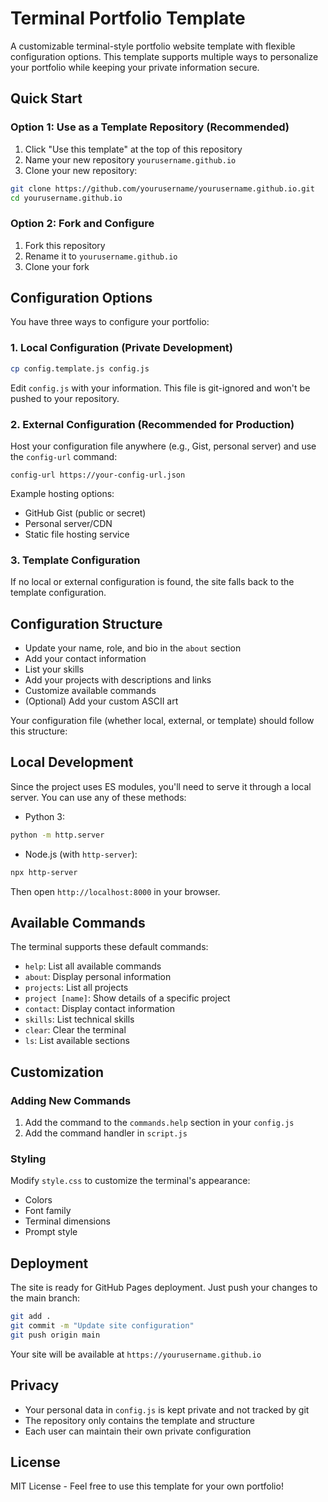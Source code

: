# Terminal Portfolio Template

A customizable terminal-style portfolio website template with flexible configuration options. This template supports multiple ways to personalize your portfolio while keeping your private information secure.

## Quick Start

### Option 1: Use as a Template Repository (Recommended)
1. Click "Use this template" at the top of this repository
2. Name your new repository `yourusername.github.io`
3. Clone your new repository:
```bash
git clone https://github.com/yourusername/yourusername.github.io.git
cd yourusername.github.io
```

### Option 2: Fork and Configure
1. Fork this repository
2. Rename it to `yourusername.github.io`
3. Clone your fork

## Configuration Options

You have three ways to configure your portfolio:

### 1. Local Configuration (Private Development)
```bash
cp config.template.js config.js
```
Edit `config.js` with your information. This file is git-ignored and won't be pushed to your repository.

### 2. External Configuration (Recommended for Production)
Host your configuration file anywhere (e.g., Gist, personal server) and use the `config-url` command:
```
config-url https://your-config-url.json
```

Example hosting options:
- GitHub Gist (public or secret)
- Personal server/CDN
- Static file hosting service

### 3. Template Configuration
If no local or external configuration is found, the site falls back to the template configuration.

## Configuration Structure
- Update your name, role, and bio in the `about` section
- Add your contact information
- List your skills
- Add your projects with descriptions and links
- Customize available commands
- (Optional) Add your custom ASCII art

Your configuration file (whether local, external, or template) should follow this structure:

## Local Development

Since the project uses ES modules, you'll need to serve it through a local server. You can use any of these methods:

- Python 3:
```bash
python -m http.server
```

- Node.js (with `http-server`):
```bash
npx http-server
```

Then open `http://localhost:8000` in your browser.

## Available Commands

The terminal supports these default commands:
- `help`: List all available commands
- `about`: Display personal information
- `projects`: List all projects
- `project [name]`: Show details of a specific project
- `contact`: Display contact information
- `skills`: List technical skills
- `clear`: Clear the terminal
- `ls`: List available sections

## Customization

### Adding New Commands

1. Add the command to the `commands.help` section in your `config.js`
2. Add the command handler in `script.js`

### Styling

Modify `style.css` to customize the terminal's appearance:
- Colors
- Font family
- Terminal dimensions
- Prompt style

## Deployment

The site is ready for GitHub Pages deployment. Just push your changes to the main branch:

```bash
git add .
git commit -m "Update site configuration"
git push origin main
```

Your site will be available at `https://yourusername.github.io`

## Privacy

- Your personal data in `config.js` is kept private and not tracked by git
- The repository only contains the template and structure
- Each user can maintain their own private configuration

## License

MIT License - Feel free to use this template for your own portfolio!
